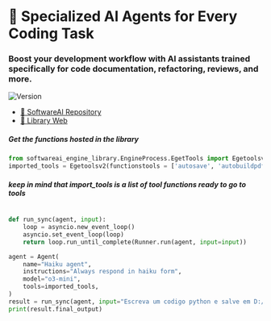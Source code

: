 # 👥 Specialized AI Agents for Every Coding Task
### Boost your development workflow with AI assistants trained specifically for code documentation, refactoring, reviews, and more.
![Version](https://img.shields.io/badge/version-1.0.19-blue)
- [📖 SoftwareAI Repository](https://github.com/SoftwareAI-Company/SoftwareAI)
- [📖 Library Web](https://github.com/SoftwareAI-Company/library-web)


##### Get the functions hosted in the library
```python
from softwareai_engine_library.EngineProcess.EgetTools import Egetoolsv2
imported_tools = Egetoolsv2(functionstools = ['autosave', 'autobuildpdf'])

```
##### keep in mind that import_tools is a list of tool functions ready to go to tools
```python

def run_sync(agent, input):
    loop = asyncio.new_event_loop()
    asyncio.set_event_loop(loop)
    return loop.run_until_complete(Runner.run(agent, input=input))

agent = Agent(
    name="Haiku agent",
    instructions="Always respond in haiku form",
    model="o3-mini",
    tools=imported_tools,
)
result = run_sync(agent, input="Escreva um codigo python e salve em D:/CompanyApps/Projetos de codigo aberto/SoftwareAIEngine/EngineEndpointAgentAPI/Library/Agents/CodePreProject/Tests/docs/teste.py.")
print(result.final_output)
```

